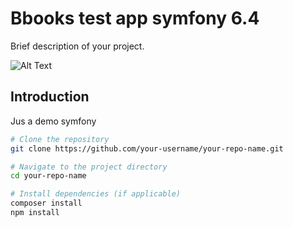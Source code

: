 # Bbooks test app symfony 6.4

Brief description of your project.

![Alt Text](https://flic.kr/p/2qFMcrH)

## Introduction
Jus a demo symfony

```bash
# Clone the repository
git clone https://github.com/your-username/your-repo-name.git

# Navigate to the project directory
cd your-repo-name

# Install dependencies (if applicable)
composer install
npm install
